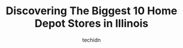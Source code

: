 ---
layout: ampstory
image: https://i0.wp.com/paketmu.com/wp-content/uploads/2023/06/the-home-depot-0-in-illinois-1686365506.jpeg?resize=640,853
author: techidn
featured: false
description: Explore the diverse Home Depot Store scene in Illinois, home to an incredible selection of 10 establishments catering to every taste. Whether youre in search of iconic favorites or undiscov
title: Discovering The Biggest 10 Home Depot Stores in Illinois
cover:
   title: Discovering The Biggest 10 Home Depot Stores in Illinois
   subtitle: RICKPATE
   background: https://paketmu.com/wp-content/uploads/2023/06/the-home-depot-0-in-illinois-1686365506.jpeg

pages: 
 - layout: thirds
   top: <h1>#1 The Home Depot</h1>
   bottom: "<p>Amazing location and staff! Went there on the hunt for some beautiful plants and came back home with multiple enormous succulent arrangements and smaller arrangements. Th</p>"
   background: https://paketmu.com/wp-content/uploads/2023/06/the-home-depot-1-in-illinois-1686365507.jpeg
   backgroundblur: true
 - layout: thirds
   top: <h1>#2 The Home Depot</h1>
   bottom: "<p>Great location near downtown. There are a lot of flowers, vegetable seedlings, gardening stuff, etc, especially in spring. This store is clean, well maintained. Everythin</p>"
   background: https://paketmu.com/wp-content/uploads/2023/06/the-home-depot-2-in-illinois-1686365508.jpeg
   cta:
      link: https://paketmu.com/discovering-the-biggest-10-home-depot-stores-in-illinois/
      text: Discovering The Biggest 10 Home Depot Stores in Illinois
 - layout: thirds
   top: <h1>#3 The Home Depot</h1>
   bottom: "<p>Everytime Im here its the same long line just to pay smh</p>"
   background: https://paketmu.com/wp-content/uploads/2023/06/the-home-depot-3-in-illinois-1686365509.jpeg
   cta:
      link: https://paketmu.com/discovering-the-biggest-10-home-depot-stores-in-illinois/
      text: Discovering The Biggest 10 Home Depot Stores in Illinois
 - layout: thirds
   top: <h1>#4 The Home Depot</h1>
   bottom: "<p>4060 W 95th St, Oak Lawn, IL 60453, United States</p>"
   background: https://images.unsplash.com/photo-1533998839656-76f5e4b2bccb?ixlib=rb-4.0.3&ixid=MnwxMjA3fDB8MHxwaG90by1wYWdlfHx8fGVufDB8fHx8&auto=format&fit=crop&w=640&h=853&q=80
   cta:
      link: https://paketmu.com/discovering-the-biggest-10-home-depot-stores-in-illinois/
      text: Discovering The Biggest 10 Home Depot Stores in Illinois
 - layout: thirds
   top: <h1>#5 The Home Depot</h1>
   bottom: "<p>1919 N Cicero Ave, Chicago, IL 60639, United States</p>"
   background: https://images.unsplash.com/photo-1599422314077-f4dfdaa4cd09?ixlib=rb-4.0.3&ixid=MnwxMjA3fDB8MHxwaG90by1wYWdlfHx8fGVufDB8fHx8&auto=format&fit=crop&w=640&h=853&q=80
   cta:
      link: https://paketmu.com/discovering-the-biggest-10-home-depot-stores-in-illinois/
      text: Discovering The Biggest 10 Home Depot Stores in Illinois
 - layout: thirds
   top: <h1>#6 The Home Depot</h1>
   bottom: "<p>37 North Ave, Northlake, IL 60164, United States</p>"
   background: https://images.unsplash.com/photo-1618005182384-a83a8bd57fbe?ixlib=rb-4.0.3&ixid=MnwxMjA3fDB8MHxwaG90by1wYWdlfHx8fGVufDB8fHx8&auto=format&fit=crop&w=640&h=853&q=80
   cta:
      link: https://paketmu.com/discovering-the-biggest-10-home-depot-stores-in-illinois/
      text: Discovering The Biggest 10 Home Depot Stores in Illinois
 - layout: thirds
   top: <h1>#7 The Home Depot</h1>
   bottom: "<p>8650 Dempster St, Niles, IL 60714, United States</p>"
   background: https://images.unsplash.com/photo-1531169509526-f8f1fdaa4a67?ixlib=rb-4.0.3&ixid=MnwxMjA3fDB8MHxwaG90by1wYWdlfHx8fGVufDB8fHx8&auto=format&fit=crop&w=640&h=853&q=80
   cta:
      link: https://paketmu.com/discovering-the-biggest-10-home-depot-stores-in-illinois/
      text: Discovering The Biggest 10 Home Depot Stores in Illinois
 - layout: thirds
   middle: Continue reading...
   background: https://images.unsplash.com/photo-1509114397022-ed747cca3f65?ixlib=rb-4.0.3&ixid=MnwxMjA3fDB8MHxwaG90by1wYWdlfHx8fGVufDB8fHx8&auto=format&fit=crop&w=640&h=853&q=80
   cta:
      link: https://paketmu.com/discovering-the-biggest-10-home-depot-stores-in-illinois/
      text: Discovering The Biggest 10 Home Depot Stores in Illinois
      
---